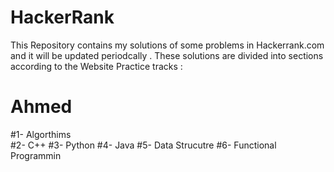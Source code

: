 
# HackerRank 

This Repository contains my solutions of some problems in Hackerrank.com and it will be updated periodcally . These solutions are divided into sections according to the Website Practice tracks : 
<h1> Ahmed </h1>
#1- Algorthims <br>
#2- C++
#3- Python 
#4- Java
#5- Data Strucutre 
#6- Functional Programmin 
